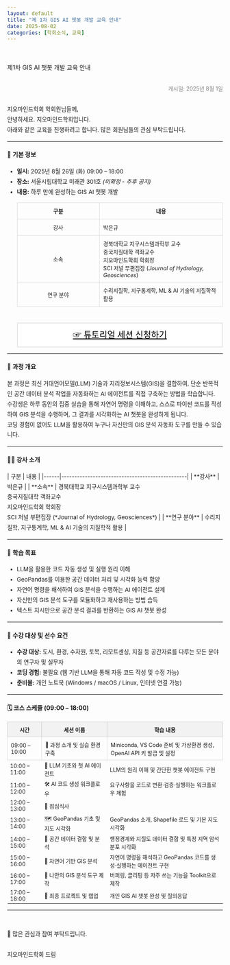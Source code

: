 ```yaml
---
layout: default
title: "제 1차 GIS AI 챗봇 개발 교육 안내"
date: 2025-08-02
categories: [학회소식, 교육]
---
```

<style>
  .customTable1 tr th {
    width: 30%;
  }

  .customTable2 tr td:nth-child(1) {
    width: 30%
  }
  .customTable2 tr td:nth-child(2) {
    width: 35%
  }
  .customTable2 tr td:nth-child(3) {
    width: 35%
  }

.button {
    display: block;
    background-color: white;
    border: 1px solid;
    border-width: 2px;
    border-color: #eae5e5;
    color: black;
    text-align: center;
    padding: 15px 20px;
    font-family: 'Noto Sans','맑은 고딕','Malgun Gothic',Arial,Helvetica,sans-serif,Lucida,'Grande','Microsoft YaHei','Hiragino Sans GB', 'SimSun', 'Meiryo';
    font-size: 20px;
}
</style>

<br>
<br>
<div class="gayheader">
  <span>제1차 GIS AI 챗봇 개발 교육 안내</span>
  <div></div>
</div>
<br>
<p style="text-align: right; font-size: 0.9em; color: gray; margin-bottom: 2em;">게시일: 2025년 8월 1일</p>


<section style="margin-top: 2em;">
  <p style="line-height: 1.8em; font-size: 0.95em;">
    지오마인드학회 학회원님들께, <br>
    안녕하세요. 지오마인드학회입니다. <br>
    아래와 같은 교육을 진행하려고 합니다. 많은 회원님들의 관심 부탁드립니다.
  </p>
<hr>

  <h4>📌 기본 정보</h4>
  <ul style="font-size: 0.95em; line-height: 1.8em;">
    <li><strong>일시:</strong> 2025년 8월 26일 (화) 09:00 – 18:00</li>
    <li><strong>장소:</strong> 서울시립대학교 미래관 301호 <em>(미확정 - 추후 공지)</em></li>
    <li><strong>내용:</strong> 하루 만에 완성하는 GIS AI 챗봇 개발</li>
<table class="customTable1" style="width:100%; border-collapse: collapse; font-size: 0.95em;">
  <thead>
    <tr>
      <th style="padding: 0.7em; border: 1px solid #ddd; width: 20%;">구분</th>
      <th style="padding: 0.7em; border: 1px solid #ddd;">내용</th>
    </tr>
  </thead>
  <tbody>
    <tr>
      <td style="padding: 0.7em; border: 1px solid #ddd; text-align: center;">강사</td>
      <td style="padding: 0.7em; border: 1px solid #ddd;">박은규</td>
    </tr>
    <tr>
      <td style="padding: 0.7em; border: 1px solid #ddd; text-align: center;">소속</td>
      <td style="padding: 0.7em; border: 1px solid #ddd;">
        경북대학교 지구시스템과학부 교수<br>
        중국지질대학 객좌교수<br>
        지오마인드학회 학회장<br>
        SCI 저널 부편집장 (<em>Journal of Hydrology, Geosciences</em>)
      </td>
    </tr>
    <tr>
      <td style="padding: 0.7em; border: 1px solid #ddd; text-align: center;">연구 분야</td>
      <td style="padding: 0.7em; border: 1px solid #ddd;">
        수리지질학, 지구통계학, ML & AI 기술의 지질학적 활용
      </td>
    </tr>
  </tbody>
</table>
<br>
<a href="https://forms.gle/ziXCz5QgJN1CpLHv5" target="_blank" class="button">☞ 튜토리얼 세션 신청하기</a>
  </ul>
<hr>

  <h4>📖 과정 개요</h4>
  <p style="font-size: 0.95em; line-height: 1.8em;">
    본 과정은 최신 거대언어모델(LLM) 기술과 지리정보시스템(GIS)을 결합하여, 단순 반복적인 공간 데이터 분석 작업을 자동화하는 AI 에이전트를 직접 구축하는 방법을 학습합니다.<br>
    수강생은 하루 동안의 집중 실습을 통해 자연어 명령을 이해하고, 스스로 파이썬 코드를 작성하여 GIS 분석을 수행하며, 그 결과를 시각화하는 AI 챗봇을 완성하게 됩니다.<br>
    코딩 경험이 없어도 LLM을 활용하여 누구나 자신만의 GIS 분석 자동화 도구를 만들 수 있습니다.
  </p>
<hr>

  <h4>👨‍🏫 강사 소개</h4>
  <p style="font-size: 0.95em; line-height: 1.8em;">
  | 구분 | 내용 |
  |------|------------------------------------------------|
  | **강사** | 박은규 |
  | **소속** | 경북대학교 지구시스템과학부 교수<br>중국지질대학 객좌교수<br>지오마인드학회 학회장<br>SCI 저널 부편집장 (*Journal of Hydrology, Geosciences*) |
  | **연구 분야** | 수리지질학, 지구통계학, ML & AI 기술의 지질학적 활용 |
<hr>

  <h4>🎯 학습 목표</h4>
  <ul style="font-size: 0.95em; line-height: 1.8em;">
    <li>LLM을 활용한 코드 자동 생성 및 실행 원리 이해</li>
    <li>GeoPandas를 이용한 공간 데이터 처리 및 시각화 능력 함양</li>
    <li>자연어 명령을 해석하여 GIS 분석을 수행하는 AI 에이전트 설계</li>
    <li>자신만의 GIS 분석 도구를 모듈화하고 재사용하는 방법 습득</li>
    <li>텍스트 지시만으로 공간 분석 결과를 반환하는 GIS AI 챗봇 완성</li>
  </ul>
<hr>

  <h4>👥 수강 대상 및 선수 요건</h4>
  <ul style="font-size: 0.95em; line-height: 1.8em;">
    <li><strong>수강 대상:</strong> 도시, 환경, 수자원, 토목, 리모트센싱, 지질 등 공간자료를 다루는 모든 분야의 연구자 및 실무자</li>
    <li><strong>코딩 경험:</strong> 불필요 (웹 기반 LLM을 통해 자동 코드 작성 및 수정 가능)</li>
    <li><strong>준비물:</strong> 개인 노트북 (Windows / macOS / Linux, 인터넷 연결 가능)</li>
  </ul>
<hr>

  <h4>🗓️ 코스 스케줄 (09:00 – 18:00)</h4>

  <table style="width: 100%; border-collapse: collapse; font-size: 0.9em;">
    <thead>
      <tr style="background-color: #f2f2f2;">
        <th style="padding: 0.6em; border: 1px solid #ccc;">시간</th>
        <th style="padding: 0.6em; border: 1px solid #ccc;">세션 이름</th>
        <th style="padding: 0.6em; border: 1px solid #ccc;">학습 내용</th>
      </tr>
    </thead>
    <tbody>
      <tr>
        <td style="padding: 0.6em; border: 1px solid #ddd;">09:00 – 10:00</td>
        <td style="padding: 0.6em; border: 1px solid #ddd;">🚀 과정 소개 및 실습 환경 구축</td>
        <td style="padding: 0.6em; border: 1px solid #ddd;">Miniconda, VS Code 준비 및 가상환경 생성, OpenAI API 키 발급 및 설정</td>
      </tr>
      <tr>
        <td>10:00 – 11:00</td>
        <td>🤖 LLM 기초와 첫 AI 에이전트</td>
        <td>LLM의 원리 이해 및 간단한 챗봇 에이전트 구현</td>
      </tr>
      <tr>
        <td>11:00 – 12:00</td>
        <td>🛠️ AI 코드 생성 워크플로우</td>
        <td>요구사항을 코드로 변환·검증·실행하는 워크플로우 체험</td>
      </tr>
      <tr>
        <td>12:00 – 13:00</td>
        <td>🍱 점심식사</td>
        <td></td>
      </tr>
      <tr>
        <td>13:00 – 14:00</td>
        <td>🗺️ GeoPandas 기초 및 지도 시각화</td>
        <td>GeoPandas 소개, Shapefile 로드 및 기본 지도 시각화</td>
      </tr>
      <tr>
        <td>14:00 – 15:00</td>
        <td>🌋 공간 데이터 결합 및 분석</td>
        <td>행정경계와 지질도 데이터 결합 및 특정 지역 암석 분포 시각화</td>
      </tr>
      <tr>
        <td>15:00 – 16:00</td>
        <td>💬 자연어 기반 GIS 분석</td>
        <td>자연어 명령을 해석하고 GeoPandas 코드를 생성·실행하는 에이전트 구현</td>
      </tr>
      <tr>
        <td>16:00 – 17:00</td>
        <td>🔌 나만의 GIS 분석 도구 제작</td>
        <td>버퍼링, 클리핑 등 자주 쓰는 기능을 Toolkit으로 제작</td>
      </tr>
      <tr>
        <td>17:00 – 18:00</td>
        <td>🎉 최종 프로젝트 및 랩업</td>
        <td>개인 GIS AI 챗봇 완성 및 질의응답</td>
      </tr>
    </tbody>
  </table>
  <hr>
  <br>
  <p style="font-size: 0.95em; line-height: 1.8em;">📢 많은 관심과 참여 부탁드립니다.<br><br>지오마인드학회 드림</p>
  </section>